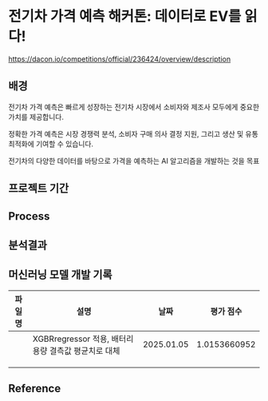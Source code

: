 # 전기차 가격 예측 해커톤: 데이터로 EV를 읽다!

https://dacon.io/competitions/official/236424/overview/description

## 배경

전기차 가격 예측은 빠르게 성장하는 전기차 시장에서 소비자와 제조사 모두에게 중요한 가치를 제공합니다.

정확한 가격 예측은 시장 경쟁력 분석, 소비자 구매 의사 결정 지원, 그리고 생산 및 유통 최적화에 기여할 수 있습니다.

전기차의 다양한 데이터를 바탕으로 가격을 예측하는 AI 알고리즘을 개발하는 것을 목표



## 프로젝트 기간

## Process

## 분석결과

## 머신러닝 모델 개발 기록

|파일명|설명|날짜|평가 점수|
|--|--|--|--|
||XGBRregressor 적용, 배터리용량 결측값 평균치로 대체|2025.01.05|1.0153660952|
||||
||||
||||


## Reference